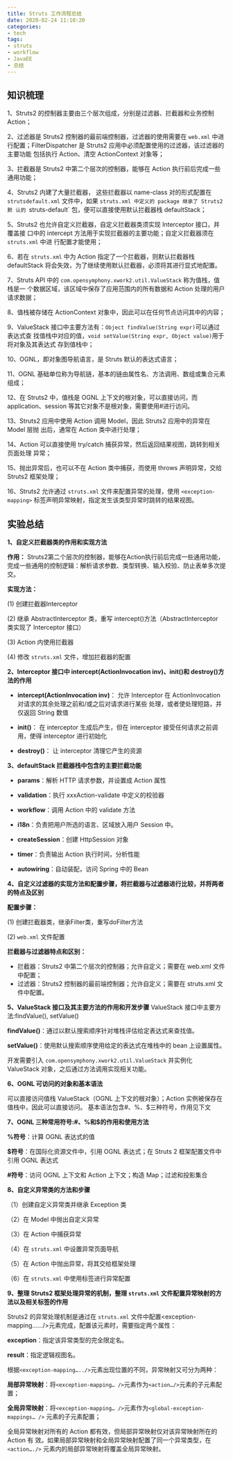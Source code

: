 ```yaml
---
title: Struts 工作流程总结
date: 2020-02-24 11:10:20
categories: 
- tech
tags: 
- struts
- workflow
- JavaEE
- 总结
---
```



## 知识梳理

1、Struts2 的控制器主要由三个层次组成，分别是过滤器、拦截器和业务控制 Action； 

2、过滤器是 Struts2 控制器的最前端控制器，过滤器的使用需要在 `web.xml` 中进行配置；FilterDispatcher 是 Struts2 应用中必须配置使用的过滤器，该过滤器的主要功能 包括执行 Action、清空 ActionContext 对象等； 

3、拦截器是 Struts2 中第二个层次的控制器，能够在 Action 执行前后完成一些通用功能； 

4、Struts2 内建了大量拦截器， 这些拦截器以 name-class 对的形式配置在 `strutsdefault.xml` 文件中，如果 `struts.xml 中定义的 package 继承了 Struts2 默 认的 `struts-default` 包，便可以直接使用默认拦截器栈 defaultStack； 

5、Struts2 也允许自定义拦截器，自定义拦截器类须实现 Interceptor 接口，并覆盖接 口中的 intercept 方法用于实现拦截器的主要功能；自定义拦截器须在 `struts.xml` 中进 行配置才能使用； 

6、若在 `struts.xml` 中为 Action 指定了一个拦截器，则默认拦截器栈 defaultStack 将会失效，为了继续使用默认拦截器，必须将其进行显式地配置。

7、Struts API 中的 `com.opensymphony.xwork2.util.ValueStack` 称为值栈，值栈是一 个数据区域，该区域中保存了应用范围内的所有数据和 Action 处理的用户请求数据； 

8、值栈被存储在 ActionContext 对象中，因此可以在任何节点访问其中的内容； 

9、ValueStack 接口中主要方法有：`Object findValue(String expr)`可以通过表达式查 找值栈中对应的值，`void setValue(String expr, Object value)`用于将对象及其表达式 存到值栈中； 

10、OGNL，即对象图导航语言，是 Struts 默认的表达式语言； 

11、OGNL 基础单位称为导航链，基本的链由属性名、方法调用、数组或集合元素组成；

12、在 Struts2 中，值栈是 OGNL 上下文的根对象，可以直接访问，而 application、session 等其它对象不是根对象，需要使用#进行访问。

13、Struts2 应用中使用 Action 调用 Model，因此 Struts2 应用中的异常在 Model 层抛 出后，通常在 Action 类中进行处理； 

14、Action 可以直接使用 try/catch 捕获异常，然后返回结果视图，跳转到相关页面处理 异常； 

15、抛出异常后，也可以不在 Action 类中捕获，而使用 throws 声明异常，交给 Struts2 框架处理； 

16、Struts2 允许通过 `struts.xml` 文件来配置异常的处理，使用 `<exception-mapping>` 标签声明异常映射，指定发生该类型异常时跳转的结果视图。

## 实验总结
**1、自定义拦截器类的作用和实现方法**

**作用：** 
Struts2第二个层次的控制器，能够在Action执行前后完成一些通用功能，完成一些通用的控制逻辑：解析请求参数、类型转换、输入校验、防止表单多次提交。 

**实现方法：**

(1) 创建拦截器Interceptor 

(2) 继承 AbstractInterceptor 类，重写 intercept()方法（AbstractInterceptor 类实现了 Interceptor 接口） 

(3) Action 内使用拦截器 

(4) 修改 `struts.xml` 文件，增加拦截器的配置 

**2、Interceptor 接口中 intercept(ActionInvocation inv)、init()和 destroy()方法的作用**

- **intercept(ActionInvocation inv)**： 允许 Interceptor 在 ActionInvocation 对请求的其余处理之前和/或之后对请求进行某些 处理，或者使处理短路，并仅返回 String 数值 

- **init()**： 在 interceptor 生成后产生，但在 interceptor 接受任何请求之前调用，使得 interceptor 进行初始化 

- **destroy()**： 让 interceptor 清理它产生的资源 

**3、defaultStack 拦截器栈中包含的主要拦截功能** 

- **params**：解析 HTTP 请求参数，并设置成 Action 属性 

- **validation**：执行 xxxAction-validate 中定义的校验器 

- **workflow**：调用 Action 中的 validate 方法 

- **i18n**：负责把用户所选的语言、区域放入用户 Session 中。 

- **createSession**：创建 HttpSession 对象 

- **timer**：负责输出 Action 执行时间，分析性能 

- **autowiring**：自动装配，访问 Spring 中的 Bean 

**4、自定义过滤器的实现方法和配置步骤，将拦截器与过滤器进行比较，并将两者的特点及区别**

**配置步骤：**

(1) 创建拦截器类，继承Filter类，重写doFilter方法

(2) `web.xml` 文件配置

**拦截器与过滤器特点和区别：** 

- 拦截器：Struts2 中第二个层次的控制器；允许自定义；需要在 web.xml 文件中配置； 
- 过滤器：Struts2 控制器的最前端控制器；允许自定义；需要在 struts.xml 文件中配置。 

**5、ValueStack 接口及其主要方法的作用和开发步骤**
ValueStack 接口中主要方法:findValue(), setValue() 

**findValue()**：通过以默认搜索顺序针对堆栈评估给定表达式来查找值。 

**setValue()**：使用默认搜索顺序使用给定的表达式在堆栈中的 bean 上设置属性。 

开发需要引入 `com.opensymphony.xwork2.util.ValueStack` 并实例化 ValueStack 对象，之后通过方法调用实现相关功能。 

**6、OGNL 可访问的对象和基本语法**

可以直接访问值栈 ValueStack（OGNL 上下文的根对象）；Action 实例被保存在值栈中，因此可以直接访问。 基本语法包含#、%、$三种符号，作用见下文 

**7、OGNL 三种常用符号:#、%和$的作用和使用方法**

 **%符号**：计算 OGNL 表达式的值 
 
 **$符号**：在国际化资源文件中，引用 OGNL 表达式；在 Struts 2 框架配置文件中引用 OGNL 表达式 
 
 **#符号**：访问 OGNL 上下文和 Action 上下文；构造 Map；过滤和投影集合 
 
 **8、自定义异常类的方法和步骤** 
 
 （1）创建自定义异常类并继承 Exception 类 
 
 （2）在 Model 中抛出自定义异常 
 
 （3）在 Action 中捕获异常 
 
 （4）在 `struts.xml` 中设置异常页面导航 
 
 （5）在 Action 中抛出异常，将其交给框架处理 
 
 （6）在 `struts.xml` 中使用标签<exception- mapping>进行异常配置 
 
 **9、整理 Struts2 框架处理异常的机制，整理 `struts.xml` 文件配置异常映射的方法以及相关标签的作用** 
 
 Struts2 的异常处理机制是通过在 `struts.xml` 文件中配置<exception-mapping……/>元素完成，配置该元素时，需要指定两个属性： 
 
 **exception**：指定该异常类型的完全限定名。
  
 **result**：指定逻辑视图名。 
 
 根据`<exception-mapping…../>`元素出现位置的不同，异常映射又可分为两种： 
 
 **局部异常映射**：将`<exception-mapping… />`元素作为`<action…/>`元素的子元素配置； 
 
 **全局异常映射**：将`<exception-mapping… />`元素作为`<global-exception-mappings… />` 元素的子元素配置； 
 
 全局异常映射对所有的 Action 都有效，但局部异常映射仅对该异常映射所在的 Action 有 效。如果局部异常映射和全局异常映射配置了同一个异常类型，在`<action…./>` 元素内的局部异常映射将覆盖全局异常映射。

